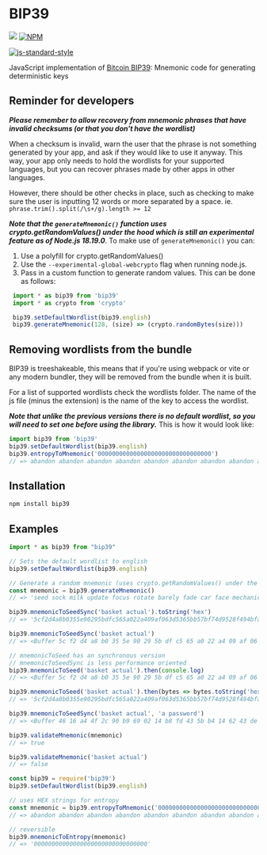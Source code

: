 # BIP39

![](https://github.com/bitcoinjs/bip39/actions/workflows/main_ci.yml/badge.svg)
[![NPM](https://img.shields.io/npm/v/bip39.svg)](https://www.npmjs.org/package/bip39)

[![js-standard-style](https://cdn.rawgit.com/feross/standard/master/badge.svg)](https://github.com/feross/standard)


JavaScript implementation of [Bitcoin BIP39](https://github.com/bitcoin/bips/blob/master/bip-0039.mediawiki): Mnemonic code for generating deterministic keys

## Reminder for developers

***Please remember to allow recovery from mnemonic phrases that have invalid checksums (or that you don't have the wordlist)***

When a checksum is invalid, warn the user that the phrase is not something generated by your app, and ask if they would like to use it anyway. This way, your app only needs to hold the wordlists for your supported languages, but you can recover phrases made by other apps in other languages.

However, there should be other checks in place, such as checking to make sure the user is inputting 12 words or more separated by a space. ie. `phrase.trim().split(/\s+/g).length >= 12`

***Note that the `generateMnemonic()` function uses crypto.getRandomValues() under the hood which is still an experimental feature as of Node.js 18.19.0***. To make use of `generateMnemonic()` you can: 
1. Use a polyfill for crypto.getRandomValues()
2. Use the `--experimental-global-webcrypto` flag when running node.js.
3. Pass in a custom function to generate random values. This can be done as follows: 
```js
 import * as bip39 from 'bip39'
 import * as crypto from 'crypto'

 bip39.setDefaultWordlist(bip39.english)
 bip39.generateMnemonic(128, (size) => (crypto.randomBytes(size)))
```

## Removing wordlists from the bundle

BIP39 is treeshakeable, this means that if you're using webpack or vite or any modern bundler, they will be removed from the bundle when it is built. 

For a list of supported wordlists check the wordlists folder. The name of the js file (minus the extension) is the name of the key to access the wordlist.

***Note that unlike the previous versions there is no default wordlist, so you will need to set one before using the library.*** This is how it would look like: 

```javascript
import bip39 from 'bip39'
bip39.setDefaultWordlist(bip39.english)
bip39.entropyToMnemonic('00000000000000000000000000000000')
// => abandon abandon abandon abandon abandon abandon abandon abandon abandon abandon abandon about
```

## Installation
``` bash
npm install bip39
```

## Examples
``` js
import * as bip39 from "bip39"

// Sets the default wordlist to english
bip39.setDefaultWordlist(bip39.english)

// Generate a random mnemonic (uses crypto.getRandomValues() under the hood), defaults to 128-bits of entropy
const mnemonic = bip39.generateMnemonic()
// => 'seed sock milk update focus rotate barely fade car face mechanic mercy'

bip39.mnemonicToSeedSync('basket actual').toString('hex')
// => '5cf2d4a8b0355e90295bdfc565a022a409af063d5365bb57bf74d9528f494bfa4400f53d8349b80fdae44082d7f9541e1dba2b003bcfec9d0d53781ca676651f'

bip39.mnemonicToSeedSync('basket actual')
// => <Buffer 5c f2 d4 a8 b0 35 5e 90 29 5b df c5 65 a0 22 a4 09 af 06 3d 53 65 bb 57 bf 74 d9 52 8f 49 4b fa 44 00 f5 3d 83 49 b8 0f da e4 40 82 d7 f9 54 1e 1d ba 2b ...>

// mnemonicToSeed has an synchronous version
// mnemonicToSeedSync is less performance oriented
bip39.mnemonicToSeed('basket actual').then(console.log)
// => <Buffer 5c f2 d4 a8 b0 35 5e 90 29 5b df c5 65 a0 22 a4 09 af 06 3d 53 65 bb 57 bf 74 d9 52 8f 49 4b fa 44 00 f5 3d 83 49 b8 0f da e4 40 82 d7 f9 54 1e 1d ba 2b ...>

bip39.mnemonicToSeed('basket actual').then(bytes => bytes.toString('hex')).then(console.log)
// => '5cf2d4a8b0355e90295bdfc565a022a409af063d5365bb57bf74d9528f494bfa4400f53d8349b80fdae44082d7f9541e1dba2b003bcfec9d0d53781ca676651f'

bip39.mnemonicToSeedSync('basket actual', 'a password')
// => <Buffer 46 16 a4 4f 2c 90 b9 69 02 14 b8 fd 43 5b b4 14 62 43 de 10 7b 30 87 59 0a 3b b8 d3 1b 2f 3a ef ab 1d 4b 52 6d 21 e5 0a 04 02 3d 7a d0 66 43 ea 68 3b ... >

bip39.validateMnemonic(mnemonic)
// => true

bip39.validateMnemonic('basket actual')
// => false
```


``` js
const bip39 = require('bip39')
bip39.setDefaultWordlist(bip39.english)

// uses HEX strings for entropy
const mnemonic = bip39.entropyToMnemonic('00000000000000000000000000000000')
// => abandon abandon abandon abandon abandon abandon abandon abandon abandon abandon abandon about

// reversible
bip39.mnemonicToEntropy(mnemonic)
// => '00000000000000000000000000000000'
```
